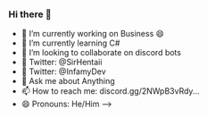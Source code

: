 ### Hi there 👋

- 🔭 I’m currently working on Business 😄
- 🌱 I’m currently learning C#
- 👯 I’m looking to collaborate on discord bots
- 🤔 Twitter: @SirHentaii
- 🤔 Twitter: @InfamyDev
- 💬 Ask me about Anything
- 📫 How to reach me: discord.gg/2NWpB3vRdy...
- 😄 Pronouns: He/Him
-->
